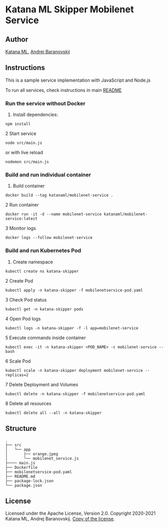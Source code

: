 # Katana ML Skipper Mobilenet Service

## Author

[Katana ML](https://katanaml.io), [Andrej Baranovskij](https://github.com/abaranovskis-redsamurai)

## Instructions

This is a sample service implementation with JavaScript and Node.js

To run all services, check instructions in main [README](https://github.com/katanaml/katana-skipper/blob/master/README.md)

### Run the service without Docker

1. Install dependencies:

``` shell
npm install
```

2 Start service

``` shell
node src/main.js
```

or with live reload

``` shell
nodemon src/main.js
```

### Build and run individual container

1. Build container

``` shell
docker build --tag katanaml/mobilenet-service .
```

2 Run container

``` shell
docker run -it -d --name mobilenet-service katanaml/mobilenet-service:latest
```

3 Monitor logs

``` shell
docker logs --follow mobilenet-service
```

### Build and run Kubernetes Pod

1. Create namespace

``` shell
kubectl create ns katana-skipper
```

2 Create Pod

``` shell
kubectl apply -n katana-skipper -f mobilenetservice-pod.yaml
```

3 Check Pod status

``` shell
kubectl get -n katana-skipper pods
```

4 Open Pod logs

``` shell
kubectl logs -n katana-skipper -f -l app=mobilenet-service
```

5 Execute commands inside container

``` shell
kubectl exec -it -n katana-skipper <POD_NAME> -c mobilenet-service -- bash
```

6 Scale Pod

``` shell
kubectl scale -n katana-skipper deployment mobilenet-service --replicas=2
```

7 Delete Deployment and Volumes

``` shell
kubectl delete -n katana-skipper -f mobilenetservice-pod.yaml
```

8 Delete all resources

``` shell
kubectl delete all --all -n katana-skipper
```

## Structure

``` shell
.
├── src
│   └── app
│       ├── orange.jpeg
│       └── mobilenet_service.js
├──── main.js
├── Dockerfile
├── mobilenetservice-pod.yaml
├── README.md
├── package-lock.json
└── package.json
```

## License

Licensed under the Apache License, Version 2.0. Copyright 2020-2021 Katana ML, Andrej Baranovskij. [Copy of the license](https://github.com/katanaml/katana-skipper/blob/master/LICENSE).
